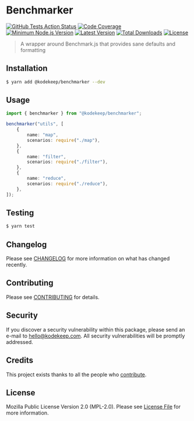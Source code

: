 # Benchmarker

[![GitHub Tests Action Status](https://img.shields.io/github/workflow/status/kodekeep/benchmarker/run-tests?label=tests)](https://github.com/kodekeep/benchmarker/actions?query=workflow%3Arun-tests+branch%3Amaster)
[![Code Coverage](https://badgen.net/codecov/c/github/kodekeep/benchmarker)](https://codecov.io/gh/kodekeep/benchmarker)
[![Minimum Node.js Version](https://badgen.net/npm/node/@kodekeep/benchmarker)](https://www.npmjs.com/package/@kodekeep/benchmarker)
[![Latest Version](https://badgen.net/npm/v/@kodekeep/benchmarker)](https://www.npmjs.com/package/@kodekeep/benchmarker)
[![Total Downloads](https://badgen.net/npm/dt/kodekeep/benchmarker)](https://npmjs.org/package/@kodekeep/benchmarker)
[![License](https://badgen.net/npm/license/kodekeep/benchmarker)](https://npmjs.org/package/@kodekeep/benchmarker)

> A wrapper around Benchmark.js that provides sane defaults and formatting

## Installation

```bash
$ yarn add @kodekeep/benchmarker --dev
```

## Usage

```ts
import { benchmarker } from "@kodekeep/benchmarker";

benchmarker("utils", [
	{
		name: "map",
		scenarios: require("./map"),
	},
	{
		name: "filter",
		scenarios: require("./filter"),
	},
	{
		name: "reduce",
		scenarios: require("./reduce"),
	},
]);
```

## Testing

```bash
$ yarn test
```

## Changelog

Please see [CHANGELOG](CHANGELOG.md) for more information on what has changed recently.

## Contributing

Please see [CONTRIBUTING](CONTRIBUTING.md) for details.

## Security

If you discover a security vulnerability within this package, please send an e-mail to hello@kodekeep.com. All security vulnerabilities will be promptly addressed.

## Credits

This project exists thanks to all the people who [contribute](../../contributors).

## License

Mozilla Public License Version 2.0 (MPL-2.0). Please see [License File](LICENSE.md) for more information.

